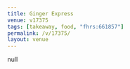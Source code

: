 ```yaml
---
title: Ginger Express
venue: v17375
tags: [takeaway, food, "fhrs:661857"]
permalink: /v/17375/
layout: venue
---
```

null